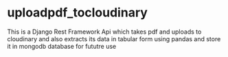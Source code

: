 # uploadpdf_tocloudinary
This is a Django Rest Framework Api which takes pdf and uploads to cloudinary and also extracts its data in tabular form using pandas and store it in mongodb database for fututre use
